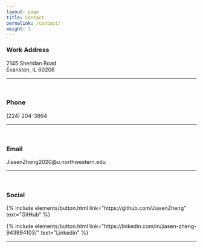 ```yaml
---
layout: page
title: Contact
permalink: /contact/
weight: 3
---
```


<section class="split contact">
    <section class="alt">
        <h3>Work Address</h3>
        <p>2145 Sheridan Road<br>
        Evanston, IL 60208</p>
    </section><hr><br>
    <section>
        <h3>Phone</h3>
        <p>(224) 204-3864</p>
    </section><hr><br>
    <section>
        <h3>Email</h3>
        <p>JiasenZheng2020@u.northwestern.edu</p>
    </section><hr><br>
    <section>
        <h3>Social</h3>
        <p class="text-left">
        {% include elements/button.html link="https://github.com/JiasenZheng" text="GitHub" %}
        </p>
        <p class="text-left">
        {% include elements/button.html link="https://linkedin.com/in/jiasen-zheng-943994103/" text="Linkedin" %}
        </p>
    </section><hr><br>
</section>